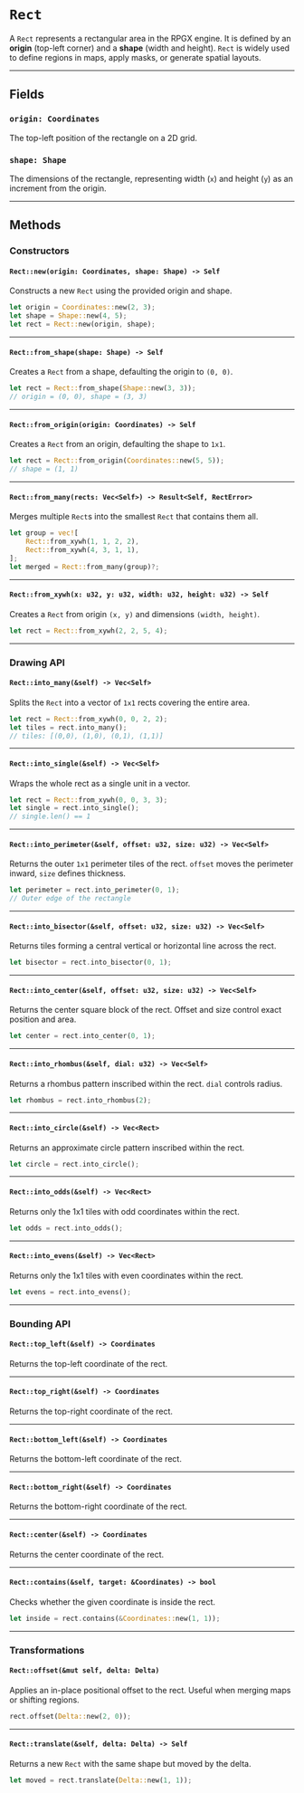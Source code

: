 # `Rect`

A `Rect` represents a rectangular area in the RPGX engine. It is defined by an **origin** (top-left corner) and a **shape** (width and height). `Rect` is widely used to define regions in maps, apply masks, or generate spatial layouts.

---

## Fields

### `origin: Coordinates`

The top-left position of the rectangle on a 2D grid.

### `shape: Shape`

The dimensions of the rectangle, representing width (`x`) and height (`y`) as an increment from the origin.

---

## Methods

### Constructors

#### `Rect::new(origin: Coordinates, shape: Shape) -> Self`

Constructs a new `Rect` using the provided origin and shape.

```rust
let origin = Coordinates::new(2, 3);
let shape = Shape::new(4, 5);
let rect = Rect::new(origin, shape);
```

---

#### `Rect::from_shape(shape: Shape) -> Self`

Creates a `Rect` from a shape, defaulting the origin to `(0, 0)`.

```rust
let rect = Rect::from_shape(Shape::new(3, 3));
// origin = (0, 0), shape = (3, 3)
```

---

#### `Rect::from_origin(origin: Coordinates) -> Self`

Creates a `Rect` from an origin, defaulting the shape to `1x1`.

```rust
let rect = Rect::from_origin(Coordinates::new(5, 5));
// shape = (1, 1)
```

---

#### `Rect::from_many(rects: Vec<Self>) -> Result<Self, RectError>`

Merges multiple `Rect`s into the smallest `Rect` that contains them all.

```rust
let group = vec![
    Rect::from_xywh(1, 1, 2, 2),
    Rect::from_xywh(4, 3, 1, 1),
];
let merged = Rect::from_many(group)?;
```

---

#### `Rect::from_xywh(x: u32, y: u32, width: u32, height: u32) -> Self`

Creates a `Rect` from origin `(x, y)` and dimensions `(width, height)`.

```rust
let rect = Rect::from_xywh(2, 2, 5, 4);
```

---

### Drawing API

#### `Rect::into_many(&self) -> Vec<Self>`

Splits the `Rect` into a vector of `1x1` rects covering the entire area.

```rust
let rect = Rect::from_xywh(0, 0, 2, 2);
let tiles = rect.into_many();
// tiles: [(0,0), (1,0), (0,1), (1,1)]
```

---

#### `Rect::into_single(&self) -> Vec<Self>`

Wraps the whole rect as a single unit in a vector.

```rust
let rect = Rect::from_xywh(0, 0, 3, 3);
let single = rect.into_single();
// single.len() == 1
```

---

#### `Rect::into_perimeter(&self, offset: u32, size: u32) -> Vec<Self>`

Returns the outer `1x1` perimeter tiles of the rect. `offset` moves the perimeter inward, `size` defines thickness.

```rust
let perimeter = rect.into_perimeter(0, 1);
// Outer edge of the rectangle
```

---

#### `Rect::into_bisector(&self, offset: u32, size: u32) -> Vec<Self>`

Returns tiles forming a central vertical or horizontal line across the rect.

```rust
let bisector = rect.into_bisector(0, 1);
```

---

#### `Rect::into_center(&self, offset: u32, size: u32) -> Vec<Self>`

Returns the center square block of the rect. Offset and size control exact position and area.

```rust
let center = rect.into_center(0, 1);
```

---

#### `Rect::into_rhombus(&self, dial: u32) -> Vec<Self>`

Returns a rhombus pattern inscribed within the rect. `dial` controls radius.

```rust
let rhombus = rect.into_rhombus(2);
```

---

#### `Rect::into_circle(&self) -> Vec<Rect>`

Returns an approximate circle pattern inscribed within the rect.

```rust
let circle = rect.into_circle();
```

---

#### `Rect::into_odds(&self) -> Vec<Rect>`

Returns only the 1x1 tiles with odd coordinates within the rect.

```rust
let odds = rect.into_odds();
```

---

#### `Rect::into_evens(&self) -> Vec<Rect>`

Returns only the 1x1 tiles with even coordinates within the rect.

```rust
let evens = rect.into_evens();
```

---

### Bounding API

#### `Rect::top_left(&self) -> Coordinates`

Returns the top-left coordinate of the rect.

---

#### `Rect::top_right(&self) -> Coordinates`

Returns the top-right coordinate of the rect.

---

#### `Rect::bottom_left(&self) -> Coordinates`

Returns the bottom-left coordinate of the rect.

---

#### `Rect::bottom_right(&self) -> Coordinates`

Returns the bottom-right coordinate of the rect.

---

#### `Rect::center(&self) -> Coordinates`

Returns the center coordinate of the rect.

---

#### `Rect::contains(&self, target: &Coordinates) -> bool`

Checks whether the given coordinate is inside the rect.

```rust
let inside = rect.contains(&Coordinates::new(1, 1));
```

---

### Transformations

#### `Rect::offset(&mut self, delta: Delta)`

Applies an in-place positional offset to the rect. Useful when merging maps or shifting regions.

```rust
rect.offset(Delta::new(2, 0));
```

---

#### `Rect::translate(&self, delta: Delta) -> Self`

Returns a new `Rect` with the same shape but moved by the delta.

```rust
let moved = rect.translate(Delta::new(1, 1));
```
